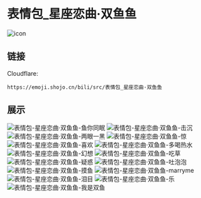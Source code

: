 # 表情包_星座恋曲·双鱼鱼
![icon](https://emoji.shojo.cn/bili/src/表情包_星座恋曲·双鱼鱼/icon.png)
## 链接
Cloudflare:
```
https://emoji.shojo.cn/bili/src/表情包_星座恋曲·双鱼鱼
```
## 展示
![表情包-星座恋曲·双鱼鱼-鱼你同眠](https://emoji.shojo.cn/bili/src/表情包_星座恋曲·双鱼鱼/表情包-星座恋曲·双鱼鱼-鱼你同眠.png)
![表情包-星座恋曲·双鱼鱼-击沉](https://emoji.shojo.cn/bili/src/表情包_星座恋曲·双鱼鱼/表情包-星座恋曲·双鱼鱼-击沉.png)
![表情包-星座恋曲·双鱼鱼-两眼一黑](https://emoji.shojo.cn/bili/src/表情包_星座恋曲·双鱼鱼/表情包-星座恋曲·双鱼鱼-两眼一黑.png)
![表情包-星座恋曲·双鱼鱼-惊](https://emoji.shojo.cn/bili/src/表情包_星座恋曲·双鱼鱼/表情包-星座恋曲·双鱼鱼-惊.png)
![表情包-星座恋曲·双鱼鱼-喜欢](https://emoji.shojo.cn/bili/src/表情包_星座恋曲·双鱼鱼/表情包-星座恋曲·双鱼鱼-喜欢.png)
![表情包-星座恋曲·双鱼鱼-多喝热水](https://emoji.shojo.cn/bili/src/表情包_星座恋曲·双鱼鱼/表情包-星座恋曲·双鱼鱼-多喝热水.png)
![表情包-星座恋曲·双鱼鱼-幻想](https://emoji.shojo.cn/bili/src/表情包_星座恋曲·双鱼鱼/表情包-星座恋曲·双鱼鱼-幻想.png)
![表情包-星座恋曲·双鱼鱼-吃草](https://emoji.shojo.cn/bili/src/表情包_星座恋曲·双鱼鱼/表情包-星座恋曲·双鱼鱼-吃草.png)
![表情包-星座恋曲·双鱼鱼-疑惑](https://emoji.shojo.cn/bili/src/表情包_星座恋曲·双鱼鱼/表情包-星座恋曲·双鱼鱼-疑惑.png)
![表情包-星座恋曲·双鱼鱼-吐泡泡](https://emoji.shojo.cn/bili/src/表情包_星座恋曲·双鱼鱼/表情包-星座恋曲·双鱼鱼-吐泡泡.png)
![表情包-星座恋曲·双鱼鱼-摸鱼](https://emoji.shojo.cn/bili/src/表情包_星座恋曲·双鱼鱼/表情包-星座恋曲·双鱼鱼-摸鱼.png)
![表情包-星座恋曲·双鱼鱼-marryme](https://emoji.shojo.cn/bili/src/表情包_星座恋曲·双鱼鱼/表情包-星座恋曲·双鱼鱼-marryme.png)
![表情包-星座恋曲·双鱼鱼-泪目](https://emoji.shojo.cn/bili/src/表情包_星座恋曲·双鱼鱼/表情包-星座恋曲·双鱼鱼-泪目.png)
![表情包-星座恋曲·双鱼鱼-乐](https://emoji.shojo.cn/bili/src/表情包_星座恋曲·双鱼鱼/表情包-星座恋曲·双鱼鱼-乐.png)
![表情包-星座恋曲·双鱼鱼-我是双鱼](https://emoji.shojo.cn/bili/src/表情包_星座恋曲·双鱼鱼/表情包-星座恋曲·双鱼鱼-我是双鱼.png)

